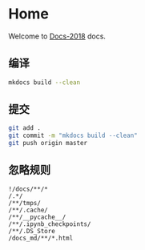 # Home

Welcome to [Docs-2018](#) docs.

## 编译
```bash
mkdocs build --clean
```

## 提交
```bash
git add .
git commit -m "mkdocs build --clean"
git push origin master
```

## 忽略规则
```text
!/docs/**/*
/.*/
/**/tmps/
/**/.cache/
/**/__pycache__/
/**/.ipynb_checkpoints/
/**/.DS_Store
/docs_md/**/*.html
```
